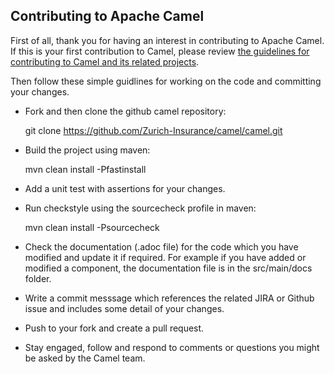 ## Contributing to Apache Camel
First of all, thank you for having an interest in contributing to Apache Camel.
If this is your first contribution to Camel, please review [the guidelines for contributing to Camel and its related projects](https://camel.apache.org/community/contributing/).

Then follow these simple guidlines for working on the code and committing your changes.

- Fork and then clone the github camel repository:

    git clone https://github.com/Zurich-Insurance/camel/camel.git

- Build the project using maven:

    mvn clean install -Pfastinstall

- Add a unit test with assertions for your changes.

- Run checkstyle using the sourcecheck profile in maven:

    mvn clean install -Psourcecheck

- Check the documentation (.adoc file) for the code which you have modified and update it if required. For example if you have added or modified a component, the documentation file is in the src/main/docs folder.

- Write a commit messsage which references the related JIRA or Github issue and includes some detail of your changes.
- Push to your fork and create a pull request.
- Stay engaged, follow and respond to comments or questions you might be asked by the Camel team.

